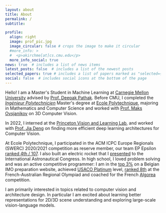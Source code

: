 ```yaml
---
layout: about
title: About
permalink: /
subtitle: 

profile:
  align: right
  image: prof_pic.jpg
  image_circular: false # crops the image to make it circular
  #more_info: >
  #  <p>akirchme[at]cs.cmu.edu</p>
  more_info_social: true
news: true  # includes a list of news items
latest_posts: false  # includes a list of the newest posts
selected_papers: true # includes a list of papers marked as "selected={true}"
social: false  # includes social icons at the bottom of the page
---
```


Hello! I am a Master's Student in Machine Learning at [Carnegie Mellon University](https://www.ml.cmu.edu) advised by [Prof. Deepak Pathak](https://www.cs.cmu.edu/~dpathak). Before CMU, I completed the [_Ingénieur Polytechnicien_](https://programmes.polytechnique.edu/en/ingenieur-polytechnicien-program/ingenieur-polytechnicien-program) Master's degree at [Ecole Polytechnique](https://www.polytechnique.edu), majoring in Mathematics and Computer Science and worked with [Prof. Maks Ovsjanikov](https://www.lix.polytechnique.frx/~maks/) on 3D Computer Vision. 

In 2022, I interned at the [Princeton Vision and Learning Lab](https://pvl.cs.princeton.edu), and worked with [Prof. Jia Deng](https://www.cs.princeton.edu/~jiadeng/) on finding more efficient deep learning architectures for Computer Vision. 

At Ecole Polytechnique, I participated in the ACM ICPC Europe Regionals (SWERC) 2020/2021 competition as reserve member, our team EP Epsilon [ranked 4th / 107](https://swerc.eu/2020/theme/scoreboard/index.html). I also built an electric rocket that I [presented](https://iafastro.directory/iac/paper/id/64940/summary/) to the International Astronautical Congress. In high school, I loved problem solving and was an active competitive programmer: I am in the [top 3%](https://www.mathraining.be/users/363) on a Belgian IMO preparation website, achieved [USACO Platinum](http://www.usaco.org/current/data/dec16_gold_results.html) level, [ranked 8th](https://orac.amt.edu.au/fario/fario17results.html) at the French-Australian Regional Olympiad and coached for the French [Algorea](https://algorea.org) competition. 


I am primarily interested in topics related to computer vision and architecture design. In particular I am excited about learning better representations for 2D/3D scene understanding and exploring large-scale vision-language models. 

<!---
My research interests lie at at the intersection of computer vision and artificial intelligence, . In particular, I am interested in 2D/3D scene understanding, self-supervised learning, multimodal machine learning in topics related to generalization and perception, with a focus on multimodal machine learning and 3D computer vision. 
-->
